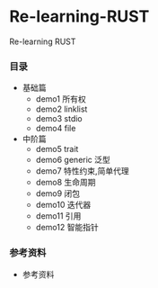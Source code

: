 # Re-learning-RUST
Re-learning RUST 

### 目录
- 基础篇
    - demo1 所有权 
    - demo2 linklist
    - demo3 stdio
    - demo4 file
- 中阶篇
    - demo5 trait
    - demo6 generic 泛型
    - demo7 特性约束,简单代理
    - demo8 生命周期
    - demo9 闭包
    - demo10 迭代器
    - demo11 引用
    - demo12 智能指针

### 参考资料
- 参考资料